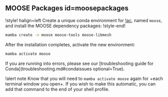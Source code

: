 ## MOOSE Packages id=moosepackages

!style! halign=left
Create a unique conda environment for [!ac](MOOSE), named `moose`, and install the MOOSE dependency
packages:
!style-end!

```bash
mamba create -n moose moose-tools moose-libmesh
```

After the installation completes, activate the new environment:

```bash
mamba activate moose
```

If you are running into errors, please see our [troubleshooting guide for Conda](troubleshooting.md#condaissues optional=True).

!alert note
Know that you will need to `mamba activate moose` again for +each terminal window you open+. If you wish to make this automatic, you can add that command to the end of your shell profile.
